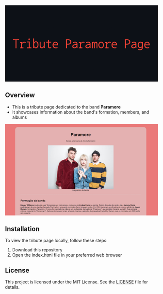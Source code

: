 <p align="center">
  <img src="img/Tribute_Paramore_Page.png" alt="Tribute Page Banner" />
</p>

## Overview

- This is a tribute page dedicated to the band **Paramore**
- It showcases information about the band's formation, members, and albums

<p align="center">
  <img src="img/Tribute_Page_Image.PNG" alt="Tribute Page Image" />
</p>

## Installation

To view the tribute page locally, follow these steps:

1. Download this repository
2. Open the index.html file in your preferred web browser

## License

This project is licensed under the MIT License. See the [LICENSE](LICENSE) file for details.
